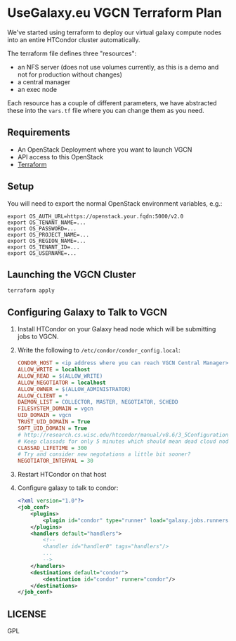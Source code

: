 # UseGalaxy.eu VGCN Terraform Plan

We've started using terraform to deploy our virtual galaxy compute nodes into
an entire HTCondor cluster automatically.

The terraform file defines three "resources":

- an NFS server (does not use volumes currently, as this is a demo and not for production without changes)
- a central manager
- an exec node

Each resource has a couple of different parameters, we have abstracted these
into the `vars.tf` file where you can change them as you need.

## Requirements

- An OpenStack Deployment where you want to launch VGCN
- API access to this OpenStack
- [Terraform](https://www.terraform.io/intro/getting-started/install.html)

## Setup

You will need to export the normal OpenStack environment variables, e.g.:

```
export OS_AUTH_URL=https://openstack.your.fqdn:5000/v2.0
export OS_TENANT_NAME=...
export OS_PASSWORD=...
export OS_PROJECT_NAME=...
export OS_REGION_NAME=...
export OS_TENANT_ID=...
export OS_USERNAME=...
```


## Launching the VGCN Cluster

```
terraform apply
```

## Configuring Galaxy to Talk to VGCN

1. Install HTCondor on your Galaxy head node which will be submitting jobs to VGCN.
2. Write the following to `/etc/condor/condor_config.local`:

    ```ini
    CONDOR_HOST = <ip address where you can reach VGCN Central Manager>
    ALLOW_WRITE = localhost
    ALLOW_READ = $(ALLOW_WRITE)
    ALLOW_NEGOTIATOR = localhost
    ALLOW_OWNER = $(ALLOW_ADMINISTRATOR)
    ALLOW_CLIENT = *
    DAEMON_LIST = COLLECTOR, MASTER, NEGOTIATOR, SCHEDD
    FILESYSTEM_DOMAIN = vgcn
    UID_DOMAIN = vgcn
    TRUST_UID_DOMAIN = True
    SOFT_UID_DOMAIN = True
    # http://research.cs.wisc.edu/htcondor/manual/v8.6/3_5Configuration_Macros.html#sec:Collector-Config-File-Entries
    # Keep classads for only 5 minutes which should mean dead cloud nodes are expired much faster.
    CLASSAD_LIFETIME = 300
    # Try and consider new negotations a little bit sooner?
    NEGOTIATOR_INTERVAL = 30
    ```

3. Restart HTCondor on that host
4. Configure galaxy to talk to condor:

    ```xml
    <?xml version="1.0"?>
    <job_conf>
        <plugins>
            <plugin id="condor" type="runner" load="galaxy.jobs.runners.condor:CondorJobRunner" />
        </plugins>
        <handlers default="handlers">
            <!--
            <handler id="handler0" tags="handlers"/>
            ...
            -->
        </handlers>
        <destinations default="condor">
            <destination id="condor" runner="condor"/>
        </destinations>
    </job_conf>
    ```

## LICENSE

GPL
